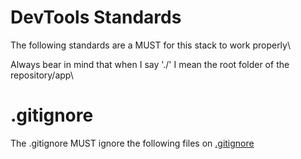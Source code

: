 # DevTools Standards

The following standards are a MUST for this stack to work properly\

Always bear in mind that when I say './' I mean the root folder of the repository/app\

# .gitignore

The .gitignore MUST ignore the following files on [.gitignore](.gitignore)
